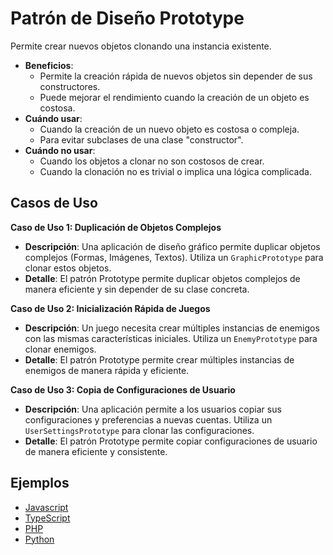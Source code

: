 # Patrón de Diseño Prototype

Permite crear nuevos objetos clonando una instancia existente.

- **Beneficios**:
  - Permite la creación rápida de nuevos objetos sin depender de sus constructores.
  - Puede mejorar el rendimiento cuando la creación de un objeto es costosa.
- **Cuándo usar**:
  - Cuando la creación de un nuevo objeto es costosa o compleja.
  - Para evitar subclases de una clase "constructor".
- **Cuándo no usar**:
  - Cuando los objetos a clonar no son costosos de crear.
  - Cuando la clonación no es trivial o implica una lógica complicada.

## Casos de Uso

**Caso de Uso 1: Duplicación de Objetos Complejos**

- **Descripción**: Una aplicación de diseño gráfico permite duplicar objetos complejos (Formas, Imágenes, Textos). Utiliza un `GraphicPrototype` para clonar estos objetos.
- **Detalle**: El patrón Prototype permite duplicar objetos complejos de manera eficiente y sin depender de su clase concreta.

**Caso de Uso 2: Inicialización Rápida de Juegos**

- **Descripción**: Un juego necesita crear múltiples instancias de enemigos con las mismas características iniciales. Utiliza un `EnemyPrototype` para clonar enemigos.
- **Detalle**: El patrón Prototype permite crear múltiples instancias de enemigos de manera rápida y eficiente.

**Caso de Uso 3: Copia de Configuraciones de Usuario**

- **Descripción**: Una aplicación permite a los usuarios copiar sus configuraciones y preferencias a nuevas cuentas. Utiliza un `UserSettingsPrototype` para clonar las configuraciones.
- **Detalle**: El patrón Prototype permite copiar configuraciones de usuario de manera eficiente y consistente.

## Ejemplos

- [Javascript](./examples/javascript.js)
- [TypeScript](./examples/typescript.ts)
- [PHP](./examples/php.php)
- [Python](./examples/python.py)
